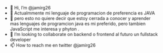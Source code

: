 - 👋 Hi, I’m @jamirg26
- 👀 Actualmmente mi lenguaje de programacion de preferencia es JAVA  
- 🌱 pero esto no quiere decir que estoy cerrada a conocer y aprender mas lenguajes de programcion  java es mi preferido, pero tambien JavaScript me interesa y phyton .
- 💞️ I’m looking to collaborate on  backend o frontend al futuro un fullstack developer 
- 📫 How to reach me  en twitter @jamirg26

<!---
jamirg26/jamirg26 is a ✨ special ✨ repository because its `README.md` (this file) appears on your GitHub profile.
You can click the Preview link to take a look at your changes.
--->
